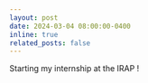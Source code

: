 ```yaml
---
layout: post
date: 2024-03-04 08:00:00-0400
inline: true
related_posts: false
---
```


Starting my internship at the IRAP !